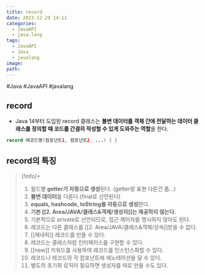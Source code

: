 ```yaml
---
title: record
date: 2023-12-29 14:11
categories:
  - JavaAPI
  - java.lang
tags:
  - JavaAPI
  - Java
  - javalang
image: 
path:
---
```

#Java #JavaAPI #javalang 

## record
+ Java 14부터 도입된 record 클래스는 **불변 데이터를 객체 간에 전달하는 데이터 클래스를 정의할 때 코드를 간결히 작성할 수 있게 도와주는 역할**을 한다.

```java
record 레코드명(컴포넌트1, 컴포넌트2, ...) { }
```

## record의 특징
> [!info]+ 
> 1. 필드별 **getter가 자동으로 생성**된다. (getter랑 표현 다른건 좀...)
> 2. **불변 데이터**를 다룬다.(final로 선언된다)
> 3. **equals, hashcode, toString을 자동으로 생성**한다.
> 4. **기본 [[2. Area/JAVA/클래스&객체/생성자]]는 제공하지 않는다.**
> 5. 기본적으로 private로 선언되므로, 접근 제어자를 명시하지 않아도 된다.
> 6. 레코드는 다른 클래스를 [[2. Area/JAVA/클래스&객체/상속]]받을 수 없다.
> 7. [[제네릭]] 레코드를 만들 수 있다.
> 8. 레코드는 클래스처럼 인터페이스를 구현할 수 있다.
> 9. [[new]] 키워드를 사용하여 레코드를 인스턴스화할 수 있다.
> 10. 레코드나 레코드의 각 컴포넌트에 애노테이션을 달 수 있다.
> 11. 별도의 초기화 로직이 필요하면 생성자를 따로 만들 수도 있다.